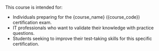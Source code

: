 This course is intended for:
- Individuals preparing for the {course_name} ({course_code}) certification exam.
- IT professionals who want to validate their knowledge with practice questions.
- Students seeking to improve their test-taking skills for this specific certification.